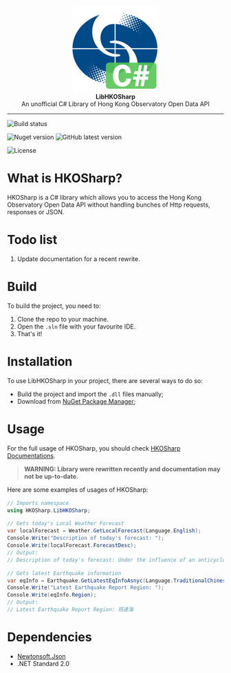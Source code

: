 <p align="center">
<img src="ReadmeImages/HKOSharp_Logo.png" height=200/><br>
<strong>LibHKOSharp</strong><br>
An unofficial C# Library of Hong Kong Observatory Open Data API
</p>

---

![Build status](https://circleci.com/gh/ShingZhanho/HKOSharp.svg?style=shield)

![Nuget version](https://img.shields.io/nuget/v/HKOSharp?color=blue&label=nuget)
![GitHub latest version](https://img.shields.io/github/v/release/ShingZhanho/HKOSharp?include_prereleases&label=latest%20release)

![License](https://img.shields.io/github/license/ShingZhanho/HKOSharp)


# What is HKOSharp?

HKOSharp is a C# library which allows you to access the Hong Kong Observatory Open Data API without handling bunches of Http requests, responses or JSON.

# Todo list

1. Update documentation for a recent rewrite.

# Build

To build the project, you need to:

1. Clone the repo to your machine.
2. Open the `.sln` file with your favourite IDE.
3. That's it!

# Installation

To use LibHKOSharp in your project, there are several ways to do so:

* Build the project and import the `.dll` files manually;
* Download from [NuGet Package Manager](https://www.nuget.org/packages/HKOSharp/);

# Usage

For the full usage of HKOSharp, you should check [HKOSharp Documentations](https://hkosharp.shingzh.eu.org).
> **WARNING: Library were rewritten recently and documentation may not be up-to-date.**

Here are some examples of usages of HKOSharp:

```c#
// Imports namespace
using HKOSharp.LibHKOSharp;
```

```c#
// Gets today's Local Weather Forecast
var localForecast = Weather.GetLocalForecast(Language.English);
Console.Write("Description of today's forecast: ");
Console.Write(localForecast.ForecastDesc);
// Output:
// Description of today's forecast: Under the influence of an anticyclone aloft, the weather is ...
```

```c#
// Gets latest Earthquake information
var eqInfo = Earthquake.GetLatestEqInfoAsnyc(Language.TraditionalChinese);
Console.Write("Latest Earthquake Report Region: ");
Console.Write(eqInfo.Region);
// Output:
// Latest Earthquake Report Region: 班達海
```

# Dependencies

* [Newtonsoft.Json](https://github.com/JamesNK/Newtonsoft.Json)
* .NET Standard 2.0
